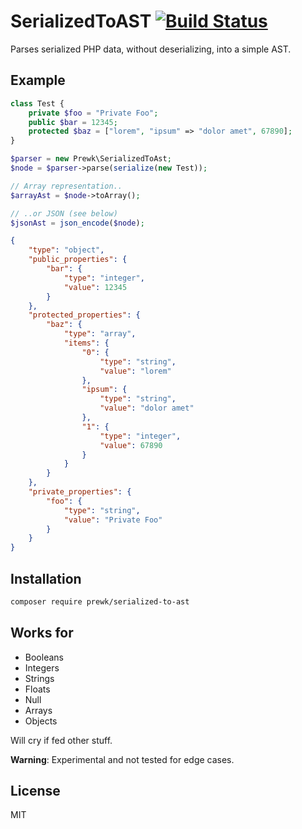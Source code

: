 # SerializedToAST [![Build Status](https://travis-ci.org/prewk/serialized-to-ast.svg?branch=master)](https://travis-ci.org/prewk/serialized-to-ast)

Parses serialized PHP data, without deserializing, into a simple AST.

## Example

```php
class Test {
    private $foo = "Private Foo";
    public $bar = 12345;
    protected $baz = ["lorem", "ipsum" => "dolor amet", 67890];
}

$parser = new Prewk\SerializedToAst;
$node = $parser->parse(serialize(new Test));

// Array representation..
$arrayAst = $node->toArray();

// ..or JSON (see below)
$jsonAst = json_encode($node);
```

```json
{
    "type": "object",
    "public_properties": {
        "bar": {
            "type": "integer",
            "value": 12345
        }
    },
    "protected_properties": {
        "baz": {
            "type": "array",
            "items": {
                "0": {
                    "type": "string",
                    "value": "lorem"
                },
                "ipsum": {
                    "type": "string",
                    "value": "dolor amet"
                },
                "1": {
                    "type": "integer",
                    "value": 67890
                }
            }
        }
    },
    "private_properties": {
        "foo": {
            "type": "string",
            "value": "Private Foo"
        }
    }
}
```

## Installation

```sh
composer require prewk/serialized-to-ast
```

## Works for

* Booleans
* Integers
* Strings
* Floats
* Null
* Arrays
* Objects

Will cry if fed other stuff.

**Warning**: Experimental and not tested for edge cases.

## License

MIT